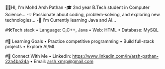 👋🏻HI, I'm Mohd Arsh Pathan 
-🎓 2nd year B.Tech student in Computer Science... 
-💡 Passionate about coding, problem-solving, and exploring new technologies... 
-🌱 I'm Currently learning Java and AI...

#🛠️Tech stack •⁠ ⁠Language: C,C++, Java •⁠ ⁠Web: HTML •⁠ ⁠Database: MySQL

#🚀 Learning Goals •⁠ ⁠Practice competitive programming
•⁠ ⁠Build full-stack projects
•⁠ ⁠Explore AI/ML

#🤝 Connect With Me •⁠ ⁠LinkedIn: https://www.linkedin.com/in/arsh-pathan-22a4ba34a •⁠ ⁠Email: arsh.xmrp@gmail.com
